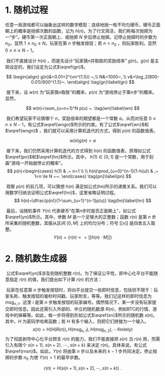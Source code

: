 # 1. 随机过程

​	任意一局游戏都可以抽象出这样的数学模型：连续地抛一枚不均匀硬币，硬币正面朝上的概率是抛掷次数的函数，记为 $h(n)$。为了行文简洁，我们称每次抛掷为一“步”。硬币第一次正面朝上、或抛掷 $N$ 步后停止抛掷。记停止抛掷时的步数为 $n_0$，显然 $1\le n_0 \le N$。玩家在第 $n$ 步触发按钮；若 $n<n_0$ ，则玩家胜利。显然 $0\le n \le N-1$。

​	我们不直接设计 $h(n)$ ，而是先设计“玩家猜$n$并取胜的奖励倍率” $g(n)$。$g(n)$ 是主观设定的，我们设定为公式$\eqref{gn}$。

$$
\begin{align}
g(n)&=0.01+2^{vn^{1.5}} ~,\\
N&=1000~, \\
v&=\log_2(800-0.01)/800^{1.5}~.
\end{align}
\tag{gn}\label{gn}
$$

​	接下来，设 $w(n)$ 为“玩家猜$n$取胜”的概率，$p(n)$ 为“游戏停止于第$n$步”的概率。显然，

$$
w(n)=\sum_{u=n+1}^N p(u) ~. \tag{wn}\label{wn}
$$

​	我们希望玩家不论猜哪个 $n$，奖励倍率的期望都是一个常数 $a$。从而对任意 $0\le n \le N-1$，有公式$\eqref{wngn}$所示的约束。有了公式$\eqref{wn}$和$\eqref{wngn}$ ，我们就可以采用计算机迭代的方式，得到 $p(n)$ 的函数值表。

$$
w(n)g(n)=a \tag{wngn}\label{wngn}
$$

​	接下来，我们仍然采用计算机迭代的方式得到 $h(n)$ 的函数值表，原理如公式$\eqref{pn}$和$\eqref{hn}$所示。其中， $h(1) \in [0,1]$ 是一个常数，用于刻画“游戏一开始就停止的概率”。
$$
p(n)=\begin{cases}
h(1) & ,~ n=1 \\ \\
h(n)\prod_{u=0}^{n-1}(1-h(u)) & ,~ 1<n \le N ~~.
\end{cases}
\tag{pn}\label{pn}
$$

​	观察 $p(n)$ 的前几项，可以猜想 $h(n)$ 满足如公式(hn)所示的递推关系。我们可以用数学归纳法证明公式$\eqref{hn}$，这里省略证明过程。
$$
h(n)=\dfrac{p(n)}{1-\sum_{u=1}^{n-1}p(u)}
\tag{hn}\label{hn}
$$

​	最后，设随机事件 $Y(n)$ 代表硬币“在第$n$步时是否正面朝上”，如公式$\eqref{yn}$所示。其中，参数 $M$ 是一个足够大的正整数；函数 $r(n)$ 是第 $n$ 步所采集的随机整数，其服从区间 $[0,M]$ 上的均匀分布；符号 $[[x]]$ 是四舍五入取整。
$$
Y(n)=\Big(r(n)<=[[h(n)\cdot M]]\Big) \tag{yn}\label{yn}
$$

# 2. 随机数生成器

​	公式$\eqref{yn}$涉及到随机整数 $r(n)$。为了保证公平性，即中心化平台不能随意指定 $r(n)$ 的值，我们提出如下计算 $r(n)$ 的方法：

​	玩家在任意第 $n$ 步触发按钮时，将向平台提交一些即时信息，包括但不限于：玩家名称、触发按钮的毫秒时间戳、玩家附言，等等。我们记这样的即时信息为 $\mathrm{msg}_{n,i}$，这里 $i$ 是第 $n$ 步触发按钮的玩家编号。偶然情况下，某一步没有玩家提交即时信息。因此还需引入外部的、中立的随机数源 $R(n)$，例如BTC的行情、游戏中的弹幕等。
​	如此，每一步将得到形如公式$\eqref{sn}$所示的随机数 $s(n)$。其中，$H$ 为密码学哈希函数；若 $H$ 有多个输入，则把它们拼接为一个输入。
$$
s(n)=H\Big(H(R(n)),H(\mathrm{msg}_{n,1}),H(\mathrm{msg}_{n,2}),\cdots\mathrm{finitely}\Big)
\tag{sn}\label{sn}
$$
​	为了彻底剥夺中心化平台预言 $r(n)$ 的能力，我们不能直接把 $s(n)$ 当 $r(n)$ 用，而需引入有限个 $s(n+1)$, $s(n+2)$, $\cdots$, $s(n+k)$ 来决定 $r(n)$。具体来说，有公式$\eqref{rnsn}$。如此，$Y(n)$ 将由第 $n$ 步以及未来的 $k-1$ 步共同决定。停止抛掷的步数 $n_0$ 为使 $Y(n)=1$ 的最早步数。

$$
r(n)=H\Big(s(n+1), s(n+2), \cdots, s(n+k)\Big) ~.
\tag{rnsn}\label{rnsn}
$$
